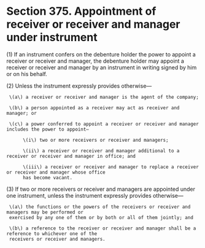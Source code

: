 # Section 375. Appointment of receiver or receiver and manager under instrument

\(1\) If an instrument confers on the debenture holder the power to appoint a receiver or receiver and manager, the debenture holder may appoint a receiver or receiver and manager by an instrument in writing signed by him or on his behalf.

\(2\) Unless the instrument expressly provides otherwise—

     \(a\) a receiver or receiver and manager is the agent of the company;

     \(b\) a person appointed as a receiver may act as receiver and manager; or

     \(c\) a power conferred to appoint a receiver or receiver and manager includes the power to appoint—

          \(i\) two or more receivers or receiver and managers;

          \(ii\) a receiver or receiver and manager additional to a receiver or receiver and manager in office; and

          \(iii\) a receiver or receiver and manager to replace a receiver or receiver and manager whose office  
          has become vacant.

\(3\) If two or more receivers or receiver and managers are appointed under one instrument, unless the instrument expressly provides otherwise—

     \(a\) the functions or the powers of the receivers or receiver and managers may be performed or  
     exercised by any one of them or by both or all of them jointly; and

     \(b\) a reference to the receiver or receiver and manager shall be a reference to whichever one of the  
     receivers or receiver and managers.

